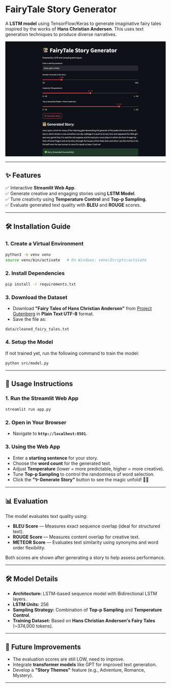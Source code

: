 # FairyTale Story Generator

A **LSTM model** using TensorFlow/Keras to generate imaginative fairy tales inspired by the works of **Hans Christian Andersen**. This uses text generation techniques to produce diverse narratives.

<img src= "https://github.com/prakash2903/FairyTaleGenerator/blob/main/results/UI.png">

---

## ✨ Features
✅ Interactive **Streamlit Web App**.  
✅ Generate creative and engaging stories using **LSTM Model**.  
✅ Tune creativity using **Temperature Control** and **Top-p Sampling**.  
✅ Evaluate generated text quality with **BLEU** and **ROUGE** scores.

---

## 🛠️ Installation Guide

### 1. Create a Virtual Environment
```bash
python3 -m venv venv
source venv/bin/activate   # On Windows: venv\Scripts\activate
```

### 2. Install Dependencies
```bash
pip install -r requirements.txt
```

### 3. Download the Dataset
- Download **"Fairy Tales of Hans Christian Andersen"** from [Project Gutenberg](https://www.gutenberg.org/) in **Plain Text UTF-8** format.
- Save the file as:  
```
data/cleaned_fairy_tales.txt
```

### 4. Setup the Model
If not trained yet, run the following command to train the model:
```bash
python src/model.py
```

---

## 🚀 Usage Instructions

### 1. Run the Streamlit Web App
```bash
streamlit run app.py
```

### 2. Open in Your Browser
- Navigate to **`http://localhost:8501`**.

### 3. Using the Web App
- Enter a **starting sentence** for your story.
- Choose the **word count** for the generated text.
- Adjust **Temperature** (lower = more predictable, higher = more creative).
- Tune **Top-p Sampling** to control the randomness of word selection.
- Click the **"✨ Generate Story"** button to see the magic unfold! 🧙‍♂️

---

## 📊 Evaluation
The model evaluates text quality using:

- **BLEU Score** — Measures exact sequence overlap (ideal for structured text).
- **ROUGE Score** — Measures content overlap for creative text.
- **METEOR Score** — Evaluates text similarity using synonyms and word order flexibility.

Both scores are shown after generating a story to help assess performance.

---

## 🛠️ Model Details
- **Architecture:** LSTM-based sequence model with Bidirectional LSTM layers.  
- **LSTM Units:** 256  
- **Sampling Strategy:** Combination of **Top-p Sampling** and **Temperature Control**.  
- **Training Dataset:** Based on **Hans Christian Andersen's Fairy Tales** (~374,000 tokens).  

---

## 🌟 Future Improvements
- The evaluation scores are still LOW, need to improve.
- Integrate **transformer models** like GPT for improved text generation.  
- Develop a **"Story Themes"** feature (e.g., Adventure, Romance, Mystery).  

---
